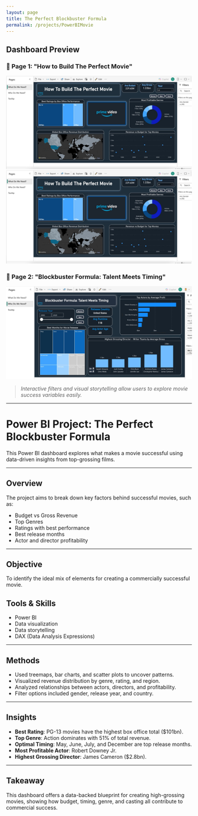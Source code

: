 ```yaml
---
layout: page
title: The Perfect Blockbuster Formula
permalink: /projects/PowerBIMovie
---
```


## Dashboard Preview

### 📄 Page 1: "How to Build The Perfect Movie"
![Page 1](/assets/img/howtobuildtheperfect.jpeg)
<img src="/assets/img/howtobuildtheperfect.jpeg" alt="Page 1" width="700"/>

### 📄 Page 2: "Blockbuster Formula: Talent Meets Timing"
![Page 2](/assets/img/blockbusterformmula.jpeg)

> _Interactive filters and visual storytelling allow users to explore movie success variables easily._

---

# Power BI Project: The Perfect Blockbuster Formula

This Power BI dashboard explores what makes a movie successful using data-driven insights from top-grossing films.

---

## Overview

The project aims to break down key factors behind successful movies, such as:
- Budget vs Gross Revenue
- Top Genres
- Ratings with best performance
- Best release months
- Actor and director profitability
  
---

## Objective

To identify the ideal mix of elements for creating a commercially successful movie.

##  Tools & Skills
- Power BI
- Data visualization
- Data storytelling
- DAX (Data Analysis Expressions)
  
---

## Methods

- Used treemaps, bar charts, and scatter plots to uncover patterns.
- Visualized revenue distribution by genre, rating, and region.
- Analyzed relationships between actors, directors, and profitability.
- Filter options included gender, release year, and country.
  
---

## Insights

- **Best Rating**: PG-13 movies have the highest box office total ($101bn).
- **Top Genre**: Action dominates with 51% of total revenue.
- **Optimal Timing**: May, June, July, and December are top release months.
- **Most Profitable Actor**: Robert Downey Jr.
- **Highest Grossing Director**: James Cameron ($2.8bn).
  
---
## Takeaway

This dashboard offers a data-backed blueprint for creating high-grossing movies, showing how budget, timing, genre, and casting all contribute to commercial success.


